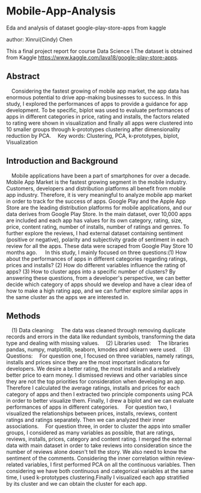 # Mobile-App-Analysis
Eda and analysis of dataset google-play-store-apps from kaggle

author: Xinrui(Cindy) Chen

This a final project report for course Data Science I.The dataset is obtained from Kaggle https://www.kaggle.com/lava18/google-play-store-apps. 

## Abstract

 Considering the fastest growing of mobile app market, the app data has enormous potential to drive app-making businesses to success. In this study, I explored the performances of apps to provide a guidance for app development. To be specific, biplot was used to evaluate performances of apps in different categories in price, rating and installs, the factors related to rating were shown in visualization and finally all apps were clustered into 10 smaller groups through k-prototypes clustering after dimensionality reduction by PCA. 
 Key words: Clustering, PCA, k-prototypes, biplot, Visualization
 
 
## Introduction and Background

 Mobile applications have been a part of smartphones for over a decade. Mobile App Market is the fastest growing segment in the mobile industry. Customers, developers and distribution platforms all benefit from mobile app industry. Therefore, it is very meaningful to analyze mobile app market in order to track for the success of apps. Google Play and the Apple App Store are the leading distribution platforms for mobile applications, and our data derives from Google Play Store. In the main dataset, over 10,000 apps are included and each app has values for its own category, rating, size, price, content rating, number of installs, number of ratings and genres. To further explore the reviews, I had external dataset containing sentiment (positive or negative), polarity and subjectivity grade of sentiment in each review for all the apps. These data were scraped from Google Play Store 10 months ago. 
  In this study, I mainly focused on three questions:(1) How about the performances of apps in different categories regarding ratings, prices and installs? (2) How do different variables influence the rating of apps? (3) How to cluster apps into a specific number of clusters? By answering these questions, from a developer's perspective, we can better decide which category of apps should we develop and have a clear idea of how to make a high rating app, and we can further explore similar apps in the same cluster as the apps we are interested in.
  
  
## Methods

 (1) Data cleaning: 
 The data was cleaned through removing duplicate records and errors in the data like redundant symbols, transforming the data type and dealing with missing values. 
 (2) Libraries used: 
 The libraries pandas, numpy, matplotlib, seaborn, kmodes and sklearn were used. 
 (3) Questions: 
 For question one, I focused on three variables, namely ratings, installs and prices since they are the most important indicators for developers. We desire a better rating, the most installs and a relatively better price to earn money. I dismissed reviews and other variables since they are not the top priorities for consideration when developing an app. Therefore I calculated the average ratings, installs and prices for each category of apps and then I extracted two principle components using PCA in order to better visualize them. Finally, I drew a biplot and we can evaluate performances of apps in different categories. 
 For question two, I visualized the relationships between prices, installs, reviews, content ratings and ratings separately. Then we can analyzed their inner associations. 
 For question three, in order to cluster the apps into smaller groups, I considered as many variables as possible, that are ratings, reviews, installs, prices, category and content rating. I merged the external data with main dataset in order to take reviews into consideration since the number of reviews alone doesn't tell the story. We also need to know the sentiment of the comments. Considering the inner correlation within review-related variables, I first performed PCA on all the continuous variables. Then considering we have both continuous and categorical variables at the same time, I used k-prototypes clustering.Finally I visualized each app stratified by its cluster and we can obtain the cluster for each app.



